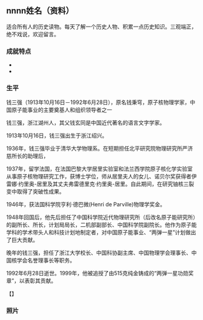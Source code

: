 ## nnnn姓名（资料）

适合所有人的历史读物。每天了解一个历史人物、积累一点历史知识。三观端正，绝不戏说，欢迎留言。  

### 成就特点

- ​
- ​


### 生平

钱三强（1913年10月16日－1992年6月28日），原名钱秉穹，原子核物理学家，中国原子能事业的主要奠基人和组织领导者之一



钱三强，浙江湖州人，其父钱玄同是中国近代著名的语言文字学家。

1913年10月16日，钱三强出生于浙江绍兴。

1936年，钱三强毕业于清华大学物理系。在短期担任北平研究院物理研究所严济慈所长的助理后，

1937年，留学法国，在法国巴黎大学居里实验室和法兰西学院原子核化学实验室从事原子核物理研究工作，获博士学位，师从居里夫人的女儿、诺贝尔奖获得者伊雷娜·约里奥-居里及其丈夫弗雷德里克·约里奥-居里。自此期间，在研究铀核三裂变中取得了突破性成果。

1946年，获法国科学院亨利·德巴微(Henri de Parville)物理学奖金。

1948年回国后，他先后担任了中国科学院近代物理研究所（后改名原子能研究所）的副所长、所长，计划局局长，二机部副部长、中国科学院副院长。他作为原子能学科的学术带头人和科技计划地制定者，对中国原子能事业、“两弹一星”计划做出了巨大贡献。

晚年的钱三强，担任了浙江大学校长、中国科协副主席、中国物理学会理事长、中国核学会名誉理事长等职务。

1992年6月28日逝世。1999年，他被追授了由515克纯金铸成的“两弹一星功勋奖章”，以表彰其贡献。



【】

### 照片

